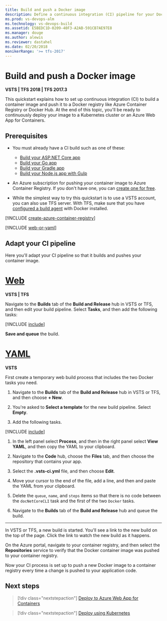 ```yaml
---
title: Build and push a Docker image
description: Define a continuous integration (CI) pipeline for your Dockerfile in VSTS or Team Foundation Server (TFS)
ms.prod: vs-devops-alm
ms.technology: vs-devops-build
ms.assetid: E5BEDC1D-0209-40F3-A2AB-591CB7AE97E8
ms.manager: douge
ms.author: alewis
ms.reviewer: dastahel
ms.date: 02/20/2018
monikerRange: '>= tfs-2017'
---
```



# Build and push a Docker image

**VSTS | TFS 2018 | TFS 2017.3**

This quickstart explains how to set up continuous integration (CI) to build a container image and push it to a Docker registry like Azure Container Registry or Docker Hub. At the end of this topic, you'll be ready to continuously deploy your image to a Kubernetes cluster or an Azure Web App for Containers.

[//]: # (TODO: show how to push the image to Docker Hub.)

## Prerequisites

* You must already have a CI build such as one of these:

   - [Build your ASP.NET Core app](../aspnet/build-aspnet-core.md)
   - [Build your Go app](../go/go.md)
   - [Build your Gradle app](../java/build-gradle.md)
   - [Build your Node.js app with Gulp](../nodejs/build-gulp.md)

* An Azure subscription for pushing your container image to Azure Container Registry. If you don't have one, you can [create one for free](https://azure.microsoft.com/free/?WT.mc_id=A261C142F).

* While the simplest way to try this quickstart is to use a VSTS account, you can also use TFS server. With TFS, make sure that you have [configured a build agent](../../concepts/agents/agents.md) with Docker installed.

[!INCLUDE [create-azure-container-registry](../_shared/create-azure-container-registry.md)]

[!INCLUDE [web-or-yaml](../../_shared/web-or-yaml.md)]

## Adapt your CI pipeline

Here you'll adapt your CI pipeline so that it builds and pushes your container image.

# [Web](#tab/web)

**VSTS | TFS**

Navigate to the **Builds** tab of the **Build and Release** hub in VSTS or TFS, and then edit your build pipeline. Select **Tasks**, and then add the following tasks:

[!INCLUDE [include](_shared/container-tasks-web.md)]

**Save and queue** the build.

# [YAML](#tab/yaml)

**VSTS**

First create a temporary web build process that includes the two Docker tasks you need.

1. Navigate to the **Builds** tab of the **Build and Release** hub in VSTS or TFS, and then choose **+ New**.

1. You're asked to **Select a template** for the new build pipeline. Select **Empty**.

1. Add the following tasks.

[!INCLUDE [include](_shared/container-tasks-web.md)]

1. In the left panel select **Process**, and then in the right panel select **View YAML**, and then copy the YAML to your clipboard.

1. Navigate to the **Code** hub, choose the **Files** tab, and then choose the repository that contains your app.

1. Select the **.vsts-ci.yml** file, and then choose **Edit**.

1. Move your cursor to the end of the file, add a line, and then and paste the YAML from your clipboard.

1. Delete the `queue`, `name`, and `steps` items so that there is no code between the `docNetCoreCLI` task and the first of the two `Docker` tasks.

1. Navigate to the **Builds** tab of the **Build and Release** hub and queue the build.

---

In VSTS or TFS, a new build is started. You'll see a link to the new build on the top of the page. Click the link to watch the new build as it happens.

On the Azure portal, navigate to your container registry, and then select the **Repositories** service to verify that the Docker container image was pushed to your container registry.

Now your CI process is set up to push a new Docker image to a container registry every time a change is pushed to your application code.

## Next steps

> [!div class="nextstepaction"]
> [Deploy to Azure Web App for Containers](../cd/deploy-docker-webapp.md)

> [!div class="nextstepaction"]
> [Deploy using Kubernetes](../cd/azure/deploy-container-kubernetes.md)

